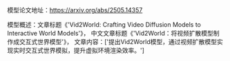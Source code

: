 模型论文地址：https://arxiv.org/abs/2505.14357

模型概述：文章标题《'Vid2World: Crafting Video Diffusion Models to Interactive World Models'》，
中文文章标题《'Vid2World：将视频扩散模型制作成交互式世界模型'》，
文章内容：['提出Vid2World模型，通过视频扩散模型实现实时交互式世界模拟，提升虚拟环境渲染效率。']
